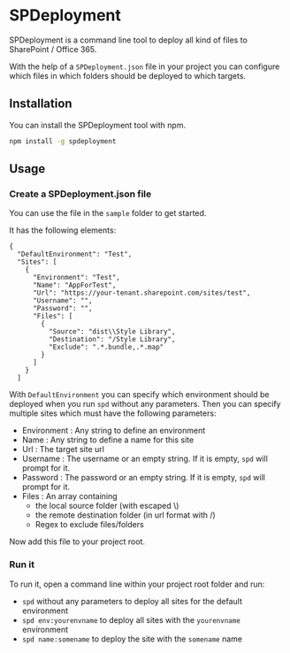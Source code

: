 # SPDeployment

SPDeployment is a command line tool to deploy all kind of files to SharePoint / Office 365.

With the help of a `SPDeployment.json` file in your project you can configure which files in which folders should be deployed to which targets.

## Installation

You can install the SPDeployment tool with npm.
```bash
npm install -g spdeployment
```

## Usage

### Create a SPDeployment.json file

You can use the file in the `sample` folder to get started.

It has the following elements:

```
{
  "DefaultEnvironment": "Test",
  "Sites": [
    {
      "Environment": "Test",
      "Name": "AppForTest",
      "Url": "https://your-tenant.sharepoint.com/sites/test",
      "Username": "",
      "Password": "",
      "Files": [
        {
          "Source": "dist\\Style Library",
          "Destination": "/Style Library",
          "Exclude": ".*.bundle,.*.map"
        }
      ]
    }
  ]
```

With `DefaultEnvironment` you can specify which environment should be deployed when you run `spd` without any parameters.
Then you can specify multiple sites which must have the following parameters:

* Environment : Any string to define an environment
* Name : Any string to define a name for this site
* Url : The target site url
* Username : The username or an empty string. If it is empty, `spd` will prompt for it.
* Password : The password or an empty string. If it is empty, `spd` will prompt for it.
* Files : An array containing
    * the local source folder (with escaped \\)
    * the remote destination folder (in url format with /)
    * Regex to exclude files/folders

Now add this file to your project root.

### Run it

To run it, open a command line within your project root folder and run:

* `spd` without any parameters to deploy all sites for the default environment
* `spd env:yourenvname` to deploy all sites with the `yourenvname` environment
* `spd name:somename` to deploy the site with the `somename` name